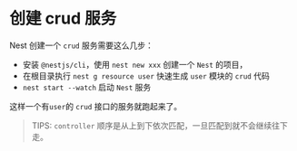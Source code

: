 # 创建 crud 服务

Nest 创建一个 `crud` 服务需要这么几步：

- 安装 `@nestjs/cli`，使用 `nest new xxx` 创建一个 `Nest` 的项目，
- 在根目录执行 `nest g resource user` 快速生成 `user` 模块的 `crud` 代码
- `nest start --watch` 启动 `Nest` 服务

这样一个有`user`的 `crud` 接口的服务就跑起来了。



> TIPS: `controller` 顺序是从上到下依次匹配，一旦匹配到就不会继续往下走。

